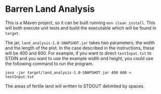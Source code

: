Barren Land Analysis
====================

This is a Maven project, so it can be built running `mvn clean install`. This will both execute unit tests and build the
executable which will be found in `target`.

The jar, `land_analysis-1.0-SNAPSHOT.jar` takes two parameters, the width and the length of the plot. In the case
described in the instructions, these will be 400 and 600. For example, if you want to direct `testInput.txt` to STDIN
and you want to use the example width and height, you could use the following command to run the program.

```
java -jar target/land_analysis-1.0-SNAPSHOT.jar 400 600 < testInput.txt
```

The areas of fertile land will written to STDOUT delimited by spaces.